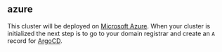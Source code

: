 ## azure

This cluster will be deployed on
[Microsoft Azure](https://azure.microsoft.com/en-ca/). When your cluster is
initialized the next step is to go to your domain registrar and create an `A`
record for [ArgoCD](https://argo-cd.readthedocs.io/en/stable/).
